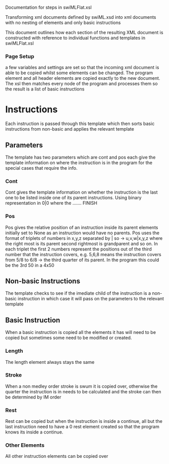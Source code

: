 Documentation for steps in swiMLFlat.xsl 

Transforming xml documents defined by swiML.xsd into xml documents with no nesting of elements and only basic instructions

This document outlines how each section of the resulting XML document is constructed with reference to individual functions and templates in swiMLFlat.xsl


### Page Setup 

a few variables and settings are set so that the incoming xml document is able to be copied whilst some elements can be changed. 
The program element and all header elements are copied exactly to the new document.
The xsl then matches every node of the program and processes them so the result is a list of basic instructions 


# Instructions
Each instruction is passed through this template which then sorts basic instructions from non-basic and applies the relevant template

## Parameters 
The template has two parameters which are cont and pos each give the template information on where the instruction is in the program for the special cases that require the info. 
### Cont 
Cont gives the template information on whether the instruction is the last one to be listed inside one of its parent instructions. Using binary representation in 0|0 where the ....... FINISH 
### Pos 
Pos gives the relative position of an instruction inside its parent elements initially set to None as an instruction would have no parents. Pos uses the format of triplets of numbers in x,y,z separated by | so -> u,v,w|x,y,z where the right most is its parent second rightmost is grandparent and so on. 
In each triplet the first 2 numbers represent the positions out of the third number that the instruction covers, e.g. 5,6,8 means the instruction covers from 5/8 to 6/8 -> the third quarter of its parent.
In the program this could be the 3rd 50 in a 4x50 


## Non-basic Instructions
The template checks to see if the imediate child of the instruction is a non-basic instruction in which case it will pass on the parameters to the relevant template

## Basic Instruction
When a basic instruction is copied all the elements it has will need to be copied but sometimes some need to be modified or created. 

### Length 
The length element always stays the same 

### Stroke
When a non medley order stroke is swum it is copied over, otherwise the quarter the instruction is in needs to be calculated and the stroke can then be determined by IM order

### Rest 
Rest can be copied but when the instruction is inside a continue, all but the last instruction need to have a 0 rest element created so that the program knows its inside a continue. 

### Other Elements 
All other instruction elements can be copied over